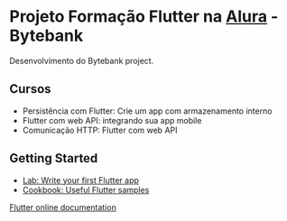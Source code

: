 # Projeto Formação Flutter na [Alura](https://cursos.alura.com.br/formacao-flutter) - Bytebank

Desenvolvimento do Bytebank project.

## Cursos 

-  Persistência com Flutter: Crie um app com armazenamento interno
-  Flutter com web API: integrando sua app mobile
-  Comunicação HTTP: Flutter com web API

## Getting Started

- [Lab: Write your first Flutter app](https://flutter.dev/docs/get-started/codelab)
- [Cookbook: Useful Flutter samples](https://flutter.dev/docs/cookbook)

[Flutter online documentation](https://flutter.dev/docs)

